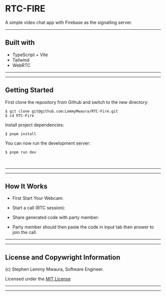 # RTC-FIRE

A simple video chat app with Firebase as the signalling server.

___
## Built with

- TypeScript + Vite
- Tailwind
- WebRTC

---
___


## Getting Started

First clone the repository from Github and switch to the new directory:

    $ git clone git@github.com:LemmyMwaura/RTC-Fire.git
    $ cd RTC-Fire
    
Install project dependencies:

    $ pnpm install

You can now run the development server:

    $ pnpm run dev

<br>

---
___

## How It Works
<div>

- First Start Your Webcam:
    
- Start a call (RTC session):

- Share generated code with party member:

- Party member should then paste the code in input tab then answer to join the call.

</div>

---
___

## License and Copywright Information
(c) Stephen Lemmy Mwaura, Software Engineer.

Licensed under the [MIT License](LISENCE)

---
___


